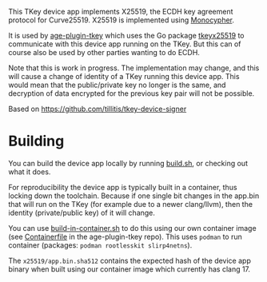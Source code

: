 
This TKey device app implements X25519, the ECDH key agreement
protocol for Curve25519. X25519 is implemented using
[Monocypher](https://monocypher.org/manual/x25519).

It is used by
[age-plugin-tkey](https://github.com/quite/age-plugin-tkey) which uses
the Go package [tkeyx25519](https://github.com/quite/tkeyx25519) to
communicate with this device app running on the TKey. But this can of
course also be used by other parties wanting to do ECDH.

Note that this is work in progress. The implementation may change, and
this will cause a change of identity of a TKey running this device
app. This would mean that the public/private key no longer is the
same, and decryption of data encrypted for the previous key pair will
not be possible.

Based on https://github.com/tillitis/tkey-device-signer

# Building

You can build the device app locally by running [build.sh](build.sh),
or checking out what it does.

For reproducibility the device app is typically built in a container,
thus locking down the toolchain. Because if one single bit changes in
the app.bin that will run on the TKey (for example due to a newer
clang/llvm), then the identity (private/public key) of it will change.

You can use [build-in-container.sh](build-in-container.sh) to do this
using our own container image (see
[Containerfile](https://github.com/quite/age-plugin-tkey/blob/main/Containerfile)
in the age-plugin-tkey repo). This uses `podman` to run container
(packages: `podman rootlesskit slirp4netns`).

The `x25519/app.bin.sha512` contains the expected hash of the device
app binary when built using our container image which currently has
clang 17.
